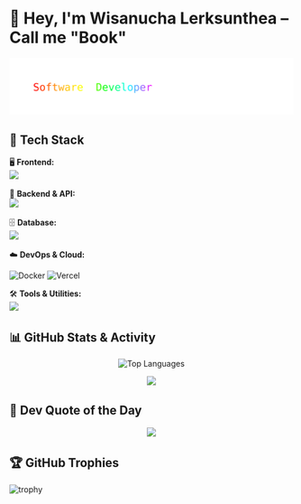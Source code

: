 
# 👋 Hey, I'm Wisanucha Lerksunthea – Call me "Book"


<div align="center">
  <img src="https://raw.githubusercontent.com/wsnc-lst/wsnc-lst/main/skills.svg" alt="Software Developer" />
</div>

</div>

## 🧰 Tech Stack

🖥️ **Frontend:**  
<img src="https://skillicons.dev/icons?i=html,css,js,ts,vue,nuxt,react,tailwind" />

🔧 **Backend & API:**  
<img src="https://skillicons.dev/icons?i=nodejs,express,php,python" />

🗄️ **Database:**  
<img src="https://skillicons.dev/icons?i=mysql,postgres" />

☁️ **DevOps & Cloud:**

![Docker](https://skillicons.dev/icons?i=docker)
![Vercel](https://skillicons.dev/icons?i=vercel)

🛠️ **Tools & Utilities:**  
<img src="https://skillicons.dev/icons?i=git,github,vscode,postman,bun,vite" />


## 📊 GitHub Stats & Activity


<p align="center">
  <img src="https://github-readme-stats.vercel.app/api/top-langs/?username=wsnc-lst&layout=compact&theme=tokyonight" alt="Top Languages" height="150" />
</p>


<p align="center">
  <img src="https://github-readme-activity-graph.vercel.app/graph?username=wsnc-lst&theme=tokyo-night" />
</p>

## 💬 Dev Quote of the Day
<p align="center">
  <img src="https://quotes-github-readme.vercel.app/api?type=horizontal&theme=tokyonight" />
</p>

## 🏆 GitHub Trophies
![trophy](https://github-profile-trophy.vercel.app/?username=wsnc-lst&theme=tokyonight&no-frame=true&no-bg=true)



